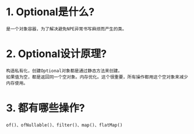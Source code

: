 # 1. Optional是什么?
    是一个对象容器，为了解决避免NPE异常书写麻烦而产生的类。
# 2. Optional设计原理?
    构造私有化，创建Optional对象都是通过静态方法来创建。
    如果值为空，都是返回同一个空对象。内存优化。这个很重要，所有操作都用这个空对象来减少内存使用。
# 3. 都有哪些操作?
    of()、ofNullable()、filter()、map()、flatMap()